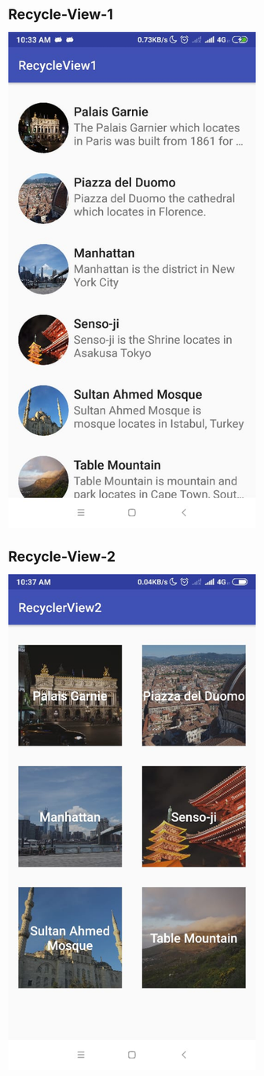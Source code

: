 # Recycle-View-1
![alt text](https://github.com/DimasRafly/Recycle-View/blob/master/RecycleView1/1.jpg)
# Recycle-View-2
![alt text](https://github.com/DimasRafly/Recycle-View/blob/master/RecycleView2/2.jpg)
